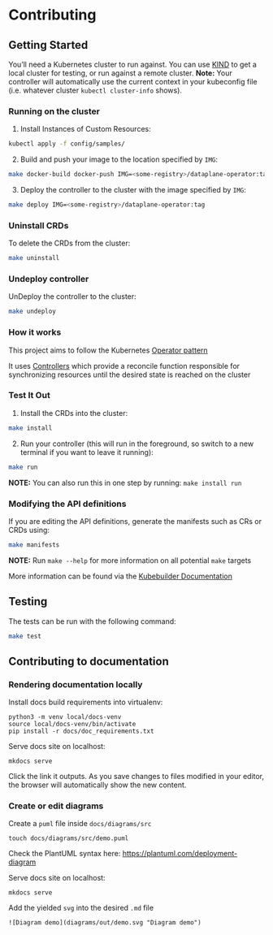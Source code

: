 # Contributing

## Getting Started

You’ll need a Kubernetes cluster to run against. You can use
[KIND](https://sigs.k8s.io/kind) to get a local cluster for testing, or run
against a remote cluster.  **Note:** Your controller will automatically use the
current context in your kubeconfig file (i.e. whatever cluster `kubectl
cluster-info` shows).

### Running on the cluster
1. Install Instances of Custom Resources:

```sh
kubectl apply -f config/samples/
```

2. Build and push your image to the location specified by `IMG`:

```sh
make docker-build docker-push IMG=<some-registry>/dataplane-operator:tag
```

3. Deploy the controller to the cluster with the image specified by `IMG`:

```sh
make deploy IMG=<some-registry>/dataplane-operator:tag
```

### Uninstall CRDs
To delete the CRDs from the cluster:

```sh
make uninstall
```

### Undeploy controller
UnDeploy the controller to the cluster:

```sh
make undeploy
```

### How it works
This project aims to follow the Kubernetes [Operator pattern](https://kubernetes.io/docs/concepts/extend-kubernetes/operator/)

It uses [Controllers](https://kubernetes.io/docs/concepts/architecture/controller/)
which provide a reconcile function responsible for synchronizing resources
until the desired state is reached on the cluster

### Test It Out
1. Install the CRDs into the cluster:

```sh
make install
```

2. Run your controller (this will run in the foreground, so switch to a new terminal if you want to leave it running):

```sh
make run
```

**NOTE:** You can also run this in one step by running: `make install run`

### Modifying the API definitions
If you are editing the API definitions, generate the manifests such as CRs or CRDs using:

```sh
make manifests
```

**NOTE:** Run `make --help` for more information on all potential `make` targets

More information can be found via the [Kubebuilder Documentation](https://book.kubebuilder.io/introduction.html)


## Testing

The tests can be run with the following command:
```bash
make test
```

## Contributing to documentation

### Rendering documentation locally

Install docs build requirements into virtualenv:

```
python3 -m venv local/docs-venv
source local/docs-venv/bin/activate
pip install -r docs/doc_requirements.txt
```

Serve docs site on localhost:

```
mkdocs serve
```

Click the link it outputs. As you save changes to files modified in your editor,
the browser will automatically show the new content.

### Create or edit diagrams

Create a `puml` file inside `docs/diagrams/src`

```
touch docs/diagrams/src/demo.puml
```

Check the PlantUML syntax here: <https://plantuml.com/deployment-diagram>

Serve docs site on localhost:

```
mkdocs serve
```

Add the yielded `svg` into the desired `.md` file
```
![Diagram demo](diagrams/out/demo.svg "Diagram demo")
```
